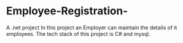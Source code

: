 # Employee-Registration-
A .net project
In this project an Employer can maintain the details of it employees.
The tech stack of this project is C# and mysql.

